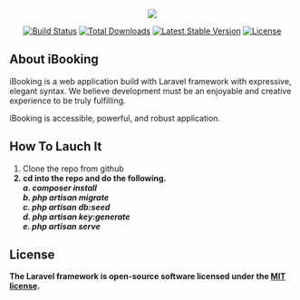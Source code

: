 <p align="center"><img src="https://github.com/MartMbithi/iBooking/blob/master/public/images/logofull.png"></p>

<p align="center">
<a href="https://travis-ci.org/laravel/framework"><img src="https://travis-ci.org/laravel/framework.svg" alt="Build Status"></a>
<a href="https://packagist.org/packages/laravel/framework"><img src="https://poser.pugx.org/laravel/framework/d/total.svg" alt="Total Downloads"></a>
<a href="https://packagist.org/packages/laravel/framework"><img src="https://poser.pugx.org/laravel/framework/v/stable.svg" alt="Latest Stable Version"></a>
<a href="https://packagist.org/packages/laravel/framework"><img src="https://poser.pugx.org/laravel/framework/license.svg" alt="License"></a>
</p>

## About iBooking

iBooking  is a web application build with Laravel framework with expressive, elegant syntax. We believe development must be an enjoyable and creative experience to be truly fulfilling. 

iBooking is accessible, powerful, and robust application.

## How To Lauch It
1. Clone the repo from github<b>
2. cd into the repo and do the following.<br>
<i>a. composer install</i><br>
<i>b. php artisan migrate</i><br>
<i>c. php artisan db:seed</i><br>
<i>d. php artisan key:generate</i><br>
<i>e. php artisan serve</i><br>

## License

The Laravel framework is open-source software licensed under the [MIT license](https://opensource.org/licenses/MIT).
